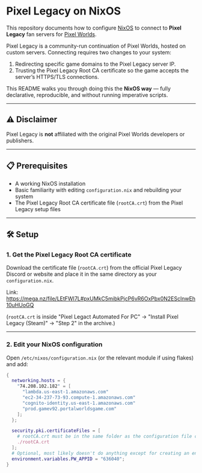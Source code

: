 # Pixel Legacy on NixOS

This repository documents how to configure [NixOS](https://nixos.org/) to connect to **Pixel Legacy** fan servers for [Pixel Worlds](https://store.steampowered.com/app/636040/Pixel_Worlds/).

Pixel Legacy is a community-run continuation of Pixel Worlds, hosted on custom servers. Connecting requires two changes to your system:

1. Redirecting specific game domains to the Pixel Legacy server IP.
2. Trusting the Pixel Legacy Root CA certificate so the game accepts the server’s HTTPS/TLS connections.

This README walks you through doing this the **NixOS way** — fully declarative, reproducible, and without running imperative scripts.

---

## ⚠ Disclaimer

Pixel Legacy is **not** affiliated with the original Pixel Worlds developers or publishers.


---

## 📋 Prerequisites

- A working NixOS installation
- Basic familiarity with editing `configuration.nix` and rebuilding your system
- The Pixel Legacy Root CA certificate file (`rootCA.crt`) from the Pixel Legacy setup files

---

## 🛠 Setup

### 1. Get the Pixel Legacy Root CA certificate

Download the certificate file (`rootCA.crt`) from the official Pixel Legacy Discord or website and place it in the same directory as your `configuration.nix`.

Link: https://mega.nz/file/LEtFWI7L#pxUMkC5mibkPjcP6vR6OxPbx0N2ESclnwEh10uHUoGQ

(`rootCA.crt` is inside "Pixel Legact Automated For PC" -> "Install Pixel Legacy (Steam)" -> "Step 2" in the archive.)

---

### 2. Edit your NixOS configuration

Open `/etc/nixos/configuration.nix` (or the relevant module if using flakes) and add:

```nix
{
  networking.hosts = {
    "74.208.102.182" = [
      "lambda.us-east-1.amazonaws.com"
      "ec2-34-237-73-93.compute-1.amazonaws.com"
      "cognito-identity.us-east-1.amazonaws.com"
      "prod.gamev92.portalworldsgame.com"
    ];
  };

  security.pki.certificateFiles = [
    # rootCA.crt must be in the same folder as the configuration file containing these lines if you wish to copy and paste the configurations as is.
    ./rootCA.crt
  ];
  # Optional, most likely doesn't do anything except for creating an environment variable.
  environment.variables.PW_APPID = "636040";
}
```
